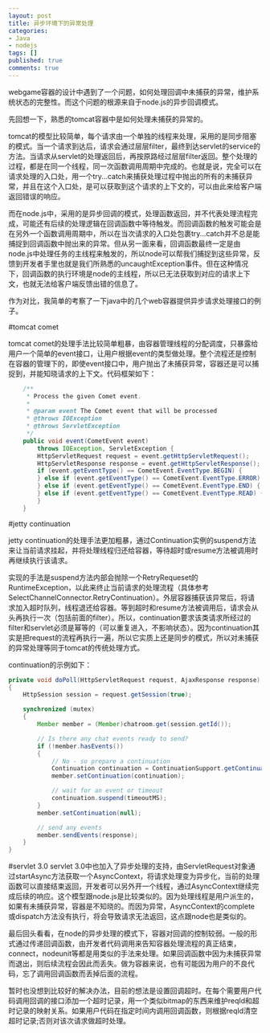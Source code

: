 ```yaml
---
layout: post
title: 异步环境下的异常处理
categories:
- Java
- nodejs
tags: []
published: true
comments: true
---
```


webgame容器的设计中遇到了一个问题，如何处理回调中未捕获的异常，维护系统状态的完整性。而这个问题的根源来自于node.js的异步回调模式。

先回想一下，熟悉的tomcat容器中是如何处理未捕获的异常的。

tomcat的模型比较简单，每个请求由一个单独的线程来处理，采用的是同步阻塞的模式。当一个请求到达后，请求会通过层层filter，最终到达servlet的service的方法。当请求从servlet的处理返回后，再按原路经过层层filter返回。整个处理的过程，都是在同一个线程，同一次函数调用周期中完成的。也就是说，完全可以在请求处理的入口处，用一个try...catch来捕获处理过程中抛出的所有的未捕获异常，并且在这个入口处，是可以获取到这个请求的上下文的，可以由此来给客户端返回错误的响应。

而在node.js中，采用的是异步回调的模式，处理函数返回，并不代表处理流程完成，可能还有后续的处理逻辑在回调函数中等待触发。而回调函数的触发可能会是在另外一个函数调用周期中，所以在当次请求的入口处包裹try...catch并不总是能捕捉到回调函数中抛出来的异常。但从另一面来看，回调函数最终一定是由node.js中处理任务的主线程来触发的，所以node可以帮我们捕捉到这些异常，反馈到开发者手里也就是我们所熟悉的uncaughtException事件。但在这种情况下，回调函数的执行环境是node的主线程，所以已无法获取到对应的请求上下文，也就无法给客户端反馈出错的信息了。

<!--more-->

作为对比，我简单的考察了一下java中的几个web容器提供异步请求处理接口的例子。

#tomcat comet

tomcat comet的处理手法比较简单粗暴，由容器管理线程的分配调度，只暴露给用户一个简单的event接口，让用户根据event的类型做处理。整个流程还是控制在容器的管理下的，即使event接口中，用户抛出了未捕获异常，容器还是可以捕捉到，并能知晓请求的上下文。代码框架如下：

```java
    /**
     * Process the given Comet event.
     *
     * @param event The Comet event that will be processed
     * @throws IOException
     * @throws ServletException
     */
    public void event(CometEvent event)
        throws IOException, ServletException {
        HttpServletRequest request = event.getHttpServletRequest();
        HttpServletResponse response = event.getHttpServletResponse();
        if (event.getEventType() == CometEvent.EventType.BEGIN) {
        } else if (event.getEventType() == CometEvent.EventType.ERROR) {
        } else if (event.getEventType() == CometEvent.EventType.END) {
        } else if (event.getEventType() == CometEvent.EventType.READ) {
        }
    }
```

#jetty continuation

jetty continuation的处理手法更加粗暴，通过Continuation实例的suspend方法来让当前请求挂起，并将处理线程归还给容器，等待超时或resume方法被调用时再继续执行该请求。

实现的手法是suspend方法内部会抛除一个RetryRequeset的RuntimeException，以此来终止当前请求的处理流程（具体参考SelectChannelConnector.RetryContinuation）。外层容器捕获该异常后，将请求加入超时队列，线程退还给容器。等到超时和resume方法被调用后，请求会从头再执行一次（包括前面的filter）。所以，continuation要求该类请求所经过的filter和servlet必须是幂等的（可以重复进入，不影响状态）。因为continuation其实是把request的流程再执行一遍，所以它实质上还是同步的模式，所以对未捕获的异常处理等同于tomcat的传统处理方式。

continuation的示例如下：

```java
private void doPoll(HttpServletRequest request, AjaxResponse response)
{
    HttpSession session = request.getSession(true);

    synchronized (mutex)
    {
        Member member = (Member)chatroom.get(session.getId());

        // Is there any chat events ready to send?
        if (!member.hasEvents())
        {
            // No - so prepare a continuation
            Continuation continuation = ContinuationSupport.getContinuation(request, mutex);
            member.setContinuation(continuation);

            // wait for an event or timeout
            continuation.suspend(timeoutMS);
        }
        member.setContinuation(null);

        // send any events
        member.sendEvents(response);
    }
}
```

#servlet 3.0
servlet 3.0中也加入了异步处理的支持，由ServletRequest对象通过startAsync方法获取一个AsyncContext，将请求处理变为异步化，当前的处理函数可以直接结束返回，开发者可以另外开一个线程，通过AsyncContext继续完成后续的响应。这个模型跟node.js是比较类似的。因为处理线程是用户派生的，如果有未捕获异常，容器是不知晓的。而因为异常，AsyncContext的complete或dispatch方法没有执行，将会导致请求无法返回，这点跟node也是类似的。

最后回头看看，在node的异步处理的模式下，容器对回调的控制较弱。一般的形式通过传递回调函数，由开发者代码调用来告知容器处理流程的真正结束，connect，nodeunit等都是用类似的手法来处理。如果回调函数中因为未捕获异常而退出，则后续流程会因此而丢失。做为容器来说，也有可能因为用户的不良代码，忘了调用回调函数而丢掉后面的流程。

暂时也没想到比较好的解决办法，目前的想法是设置回调超时。在每个需要用户代码调用回调的接口添加一个超时记录，用一个类似bitmap的东西来维护reqId和超时记录的映射关系。如果用户代码在指定时间内调用回调函数，则根据reqId清空超时记录;否则对该次请求做超时处理。
